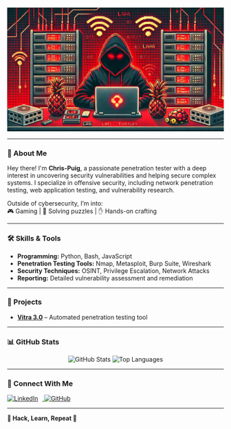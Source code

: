 <!-- Banner -->
<p align="center">
  <img src="./githubbanner1.jpg" alt="Readme Banner" width="800">
</p>

---

### 🥷 About Me  
Hey there! I'm **Chris-Puig**, a passionate penetration tester with a deep interest in uncovering security vulnerabilities and helping secure complex systems. I specialize in offensive security, including network penetration testing, web application testing, and vulnerability research.  

Outside of cybersecurity, I’m into:  
🎮 Gaming | 🧩 Solving puzzles | ✋ Hands-on crafting  

---

### 🛠️ Skills & Tools  
- **Programming:** Python, Bash, JavaScript  
- **Penetration Testing Tools:** Nmap, Metasploit, Burp Suite, Wireshark  
- **Security Techniques:** OSINT, Privilege Escalation, Network Attacks  
- **Reporting:** Detailed vulnerability assessment and remediation  

---

### 🚀 Projects  
- **[Vitra 3.0](https://github.com/Chris-Puig/Vitra)** – Automated penetration testing tool

---

### 📊 GitHub Stats  
<p align="center">
  <!-- GitHub Stats -->
  <img src="https://github-readme-stats.vercel.app/api?username=Chris-Puig&show_icons=true&theme=radical" alt="GitHub Stats" />
<img src="https://github-readme-stats.vercel.app/api/top-langs/?username=Chris-Puig&layout=compact&theme=radical" alt="Top Languages" />
</p>

---

### 📡 Connect With Me
<p>
  <a href="https://www.linkedin.com/in/christopher-puig-58b072221" target="_blank">
    <img src="https://cdn-icons-png.flaticon.com/512/174/174857.png" alt="LinkedIn" width="30" style="margin-right: 10px;">
  </a>
  <a href="https://github.com/your-github" target="_blank">
    <img src="https://cdn-icons-png.flaticon.com/512/25/25231.png" alt="GitHub" width="30" style="margin-right: 10px;">
  </a>
</p>

---

**👾 Hack, Learn, Repeat 👾**  
